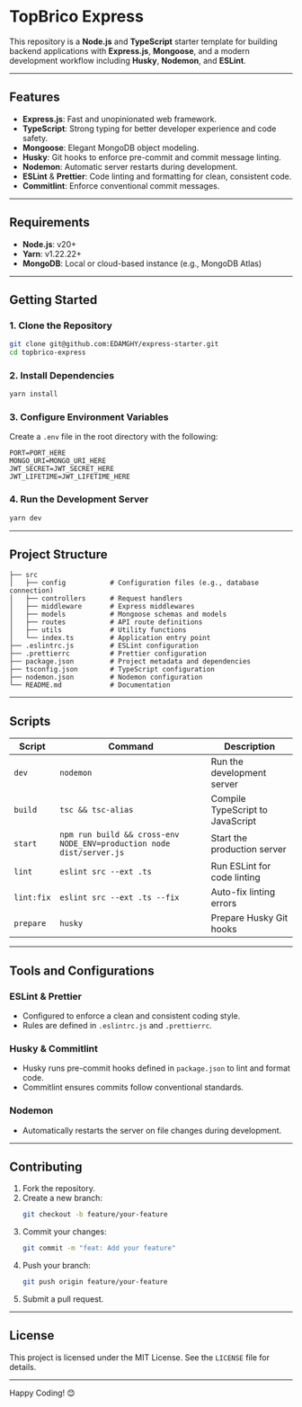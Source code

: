 # TopBrico Express

This repository is a **Node.js** and **TypeScript** starter template for building backend applications with **Express.js**, **Mongoose**, and a modern development workflow including **Husky**, **Nodemon**, and **ESLint**.

---

## Features

- **Express.js**: Fast and unopinionated web framework.
- **TypeScript**: Strong typing for better developer experience and code safety.
- **Mongoose**: Elegant MongoDB object modeling.
- **Husky**: Git hooks to enforce pre-commit and commit message linting.
- **Nodemon**: Automatic server restarts during development.
- **ESLint** & **Prettier**: Code linting and formatting for clean, consistent code.
- **Commitlint**: Enforce conventional commit messages.

---

## Requirements

- **Node.js**: v20+
- **Yarn**: v1.22.22+
- **MongoDB**: Local or cloud-based instance (e.g., MongoDB Atlas)

---

## Getting Started

### 1. Clone the Repository

```bash
git clone git@github.com:EDAMGHY/express-starter.git
cd topbrico-express
```

### 2. Install Dependencies

```bash
yarn install
```

### 3. Configure Environment Variables

Create a `.env` file in the root directory with the following:

```env
PORT=PORT_HERE
MONGO_URI=MONGO_URI_HERE
JWT_SECRET=JWT_SECRET_HERE
JWT_LIFETIME=JWT_LIFETIME_HERE
```

### 4. Run the Development Server

```bash
yarn dev
```

---

## Project Structure

```
├── src
│   ├── config           # Configuration files (e.g., database connection)
│   ├── controllers      # Request handlers
│   ├── middleware       # Express middlewares
│   ├── models           # Mongoose schemas and models
│   ├── routes           # API route definitions
│   ├── utils            # Utility functions
│   └── index.ts         # Application entry point
├── .eslintrc.js         # ESLint configuration
├── .prettierrc          # Prettier configuration
├── package.json         # Project metadata and dependencies
├── tsconfig.json        # TypeScript configuration
├── nodemon.json         # Nodemon configuration
└── README.md            # Documentation
```

---

## Scripts

| Script     | Command                                                              | Description                      |
| ---------- | -------------------------------------------------------------------- | -------------------------------- |
| `dev`      | `nodemon`                                                            | Run the development server       |
| `build`    | `tsc && tsc-alias`                                                   | Compile TypeScript to JavaScript |
| `start`    | `npm run build && cross-env NODE_ENV=production node dist/server.js` | Start the production server      |
| `lint`     | `eslint src --ext .ts`                                               | Run ESLint for code linting      |
| `lint:fix` | `eslint src --ext .ts --fix`                                         | Auto-fix linting errors          |
| `prepare`  | `husky`                                                              | Prepare Husky Git hooks          |

---

## Tools and Configurations

### ESLint & Prettier

- Configured to enforce a clean and consistent coding style.
- Rules are defined in `.eslintrc.js` and `.prettierrc`.

### Husky & Commitlint

- Husky runs pre-commit hooks defined in `package.json` to lint and format code.
- Commitlint ensures commits follow conventional standards.

### Nodemon

- Automatically restarts the server on file changes during development.

---

## Contributing

1. Fork the repository.
2. Create a new branch:
   ```bash
   git checkout -b feature/your-feature
   ```
3. Commit your changes:
   ```bash
   git commit -m "feat: Add your feature"
   ```
4. Push your branch:
   ```bash
   git push origin feature/your-feature
   ```
5. Submit a pull request.

---

## License

This project is licensed under the MIT License. See the `LICENSE` file for details.

---

Happy Coding! 😊
